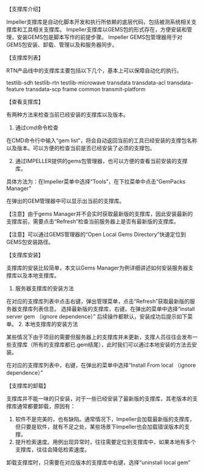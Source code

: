 【支撑库介绍】

Impeller支撑库是自动化脚本开发和执行所依赖的底层代码，包括被测系统相关支撑库和工具相关支撑库。
Impeller支撑库以GEMS包的形式存在，方便安装和管理，安装GEMS包是脚本写作的前提步骤。
Impeller GEMS包管理器用于对GEMS包安装、卸载、管理以及和服务器同步。


【支撑库列表】

RTN产品线中的支撑库主要包括以下几个，基本上可以保障自动化的执行。

testlib-sdh
testlib-rtn
testlib-microwave
transdata
transdata-acl
transdata-feature
transdata-scp
frame
 common
transmit-platform

【查看支撑库】

有两种方法来检查当前已经安装的支撑库以及版本。

1. 通过cmd命令检查

在CMD命令行中输入“gem list”，将会自动返回当前的工具已经安装的支撑包名称以及版本。可以方便的检查当前是否已经安装了必须的支撑包。

2. 通过IMPELLER提供的gems包管理器，也可以方便的查看当前安装的支撑库。

具体方法为：在Impeller菜单中选择“Tools”，在下拉菜单中点击“GemPacks Manager”

在弹出的GEM管理器中可以显示出当前的支撑库。


【注意】由于gems Manager并不会实时获取最新版的支撑库，因此安装最新的支撑库前，需要点击“Refresh”检查当前服务器上是否有最新版的支撑库。

【注意】可以通过GEMS管理器的“Open Local Gems Directory”快速定位到GEMS包安装路径。


【支撑库安装】

支撑库的安装比较简单，本文以Gems Manager为例详细讲述如何安装服务器支撑库以及本地支撑库。

1. 服务器支撑库的安装方法

在对应的支撑库列表中点击右键，弹出管理菜单，点击“Refresh”获取最新版的服务器支撑库列表信息。
选择最新版的支撑库，右键。在弹出的菜单中选择“install server gem （ignore dependence）”
后续操作都默认，安装成功后提示如下菜单。
2. 本地支撑库的安装方法

某些情况下由于项目的需要但服务器上的支撑库并未更新，支撑人员往往会发布一些支撑库（所有的支撑库都已.gem结尾），此时我们可以通过本地安装的方法去安装。

在对应的支撑库列表中，右键，在弹出的菜单中选择“Install From local （ignore dependence）”


【支撑库的卸载】

支撑库并不能一味的只安装，对于一些已经安装了最新版的支撑库，其老版本的支撑库通常都要卸载，原因有：

1. 软件不是完美的，也有缺陷。通常情况下，Impeller会加载最新版的支撑库，但只要是软件，就有不足之处，某些场景下Impeller也会加载错误版本的支撑。
2. 提升检索速度。用例出现异常时，往往需要定位到支撑库中，如果本地有多个支撑库，往往会降低检索速度。


卸载支撑库时，只需要在对应版本的支撑库中右键，选择“uninstall local gem”

